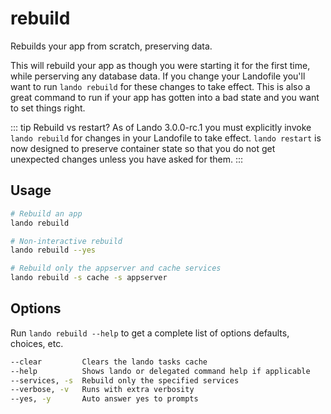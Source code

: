 # rebuild

Rebuilds your app from scratch, preserving data.

This will rebuild your app as though you were starting it for the first time, while perserving any database data. If you change your Landofile you'll want to run `lando rebuild` for these changes to take effect. This is also a great command to run if your app has gotten into a bad state and you want to set things right.

::: tip Rebuild vs restart?
As of Lando 3.0.0-rc.1 you must explicitly invoke `lando rebuild` for changes in your Landofile to take effect. `lando restart` is now designed to preserve container state so that you do not get unexpected changes unless you have asked for them.
:::

## Usage

```bash
# Rebuild an app
lando rebuild

# Non-interactive rebuild
lando rebuild --yes

# Rebuild only the appserver and cache services
lando rebuild -s cache -s appserver
```

## Options

Run `lando rebuild --help` to get a complete list of options defaults, choices, etc.

```bash
--clear         Clears the lando tasks cache
--help          Shows lando or delegated command help if applicable
--services, -s  Rebuild only the specified services
--verbose, -v   Runs with extra verbosity
--yes, -y       Auto answer yes to prompts
```
